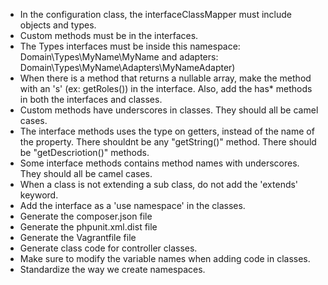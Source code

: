 * In the configuration class, the interfaceClassMapper must include objects and types.
* Custom methods must be in the interfaces.
* The Types interfaces must be inside this namespace:  Domain\Types\MyName\MyName and adapters: Domain\Types\MyName\Adapters\MyNameAdapter)
* When there is a method that returns a nullable array, make the method with an 's' (ex: getRoles()) in the interface.  Also, add the has* methods in both the interfaces and classes.
* Custom methods have underscores in classes.  They should all be camel cases.
* The interface methods uses the type on getters, instead of the name of the property.  There shouldnt be any "getString()" method.  There should be "getDescriotion()" methods.
* Some interface methods contains method names with underscores.  They should all be camel cases.
* When a class is not extending a sub class, do not add the 'extends' keyword.
* Add the interface as a 'use namespace' in the classes.
* Generate the composer.json file
* Generate the phpunit.xml.dist file
* Generate the Vagrantfile file
* Generate class code for controller classes.
* Make sure to modify the variable names when adding code in classes.
* Standardize the way we create namespaces.
